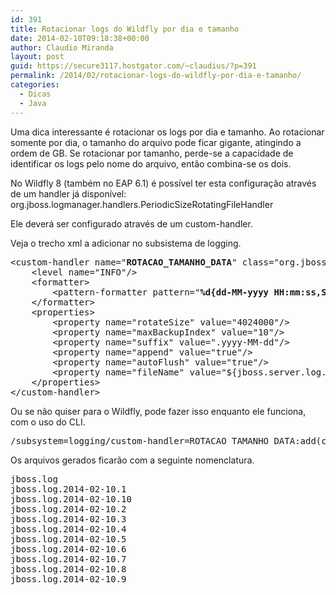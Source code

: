 ```yaml
---
id: 391
title: Rotacionar logs do Wildfly por dia e tamanho
date: 2014-02-10T09:18:38+00:00
author: Claudio Miranda
layout: post
guid: https://secure3117.hostgator.com/~claudius/?p=391
permalink: /2014/02/rotacionar-logs-do-wildfly-por-dia-e-tamanho/
categories:
  - Dicas
  - Java
---
```

Uma dica interessante é rotacionar os logs por dia e tamanho. Ao rotacionar somente por dia, o tamanho do arquivo pode ficar gigante, atingindo a ordem de GB. Se rotacionar por tamanho, perde-se a capacidade de identificar os logs pelo nome do arquivo, então combina-se os dois.

No Wildfly 8 (também no EAP 6.1) é possível ter esta configuração através de um handler já disponível: org.jboss.logmanager.handlers.PeriodicSizeRotatingFileHandler

Ele deverá ser configurado através de um custom-handler.

Veja o trecho xml a adicionar no subsistema de logging.

<pre>&lt;custom-handler name="<strong>ROTACAO_TAMANHO_DATA</strong>" class="org.jboss.logmanager.handlers.PeriodicSizeRotatingFileHandler"  module="org.jboss.logmanager"&gt;
    &lt;level name="INFO"/&gt;
    &lt;formatter&gt;
        &lt;pattern-formatter pattern="<strong>%d{dd-MM-yyyy HH:mm:ss,SSS} %-5p [%c] (%t) %s%E%n</strong>"/&gt;
    &lt;/formatter&gt;
    &lt;properties&gt;
        &lt;property name="rotateSize" value="4024000"/&gt;
        &lt;property name="maxBackupIndex" value="10"/&gt;
        &lt;property name="suffix" value=".yyyy-MM-dd"/&gt;
        &lt;property name="append" value="true"/&gt;
        &lt;property name="autoFlush" value="true"/&gt;
        &lt;property name="fileName" value="${jboss.server.log.dir}/jboss.log"/&gt;
    &lt;/properties&gt;
&lt;/custom-handler&gt;</pre>

Ou se não quiser para o Wildfly, pode fazer isso enquanto ele funciona, com o uso do CLI.

<pre>/subsystem=logging/custom-handler=ROTACAO_TAMANHO_DATA:add(class="org.jboss.logmanager.handlers.PeriodicSizeRotatingFileHandler", module="org.jboss.logmanager", enabled=true, formatter="%d{dd-MM-yyyy HH:mm:ss,SSS} %-5p [%c] (%t) %s%E%n", level=INFO, name="ROTACAO_TAMANHO_DATA", properties={rotateSize=4024000,maxBackupIndex=10,suffix=".yyyy-MM-dd",fileName="${jboss.server.log.dir}/jboss.log", append=true, autoFlush=true})</pre>

Os arquivos gerados ficarão com a seguinte nomenclatura.

<pre>jboss.log
jboss.log.2014-02-10.1
jboss.log.2014-02-10.10
jboss.log.2014-02-10.2
jboss.log.2014-02-10.3
jboss.log.2014-02-10.4
jboss.log.2014-02-10.5
jboss.log.2014-02-10.6
jboss.log.2014-02-10.7
jboss.log.2014-02-10.8
jboss.log.2014-02-10.9</pre>

&nbsp;